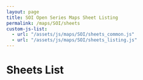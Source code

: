 ```yaml
---
layout: page
title: SOI Open Series Maps Sheet Listing
permalink: /maps/SOI/sheets
custom-js-list:
  - url: "/assets/js/maps/SOI/sheets_common.js"
  - url: "/assets/js/maps/SOI/sheets_listing.js"
---
```


# Sheets List

<span id='call_status'></span>
<div id='sheets_list'></div>
